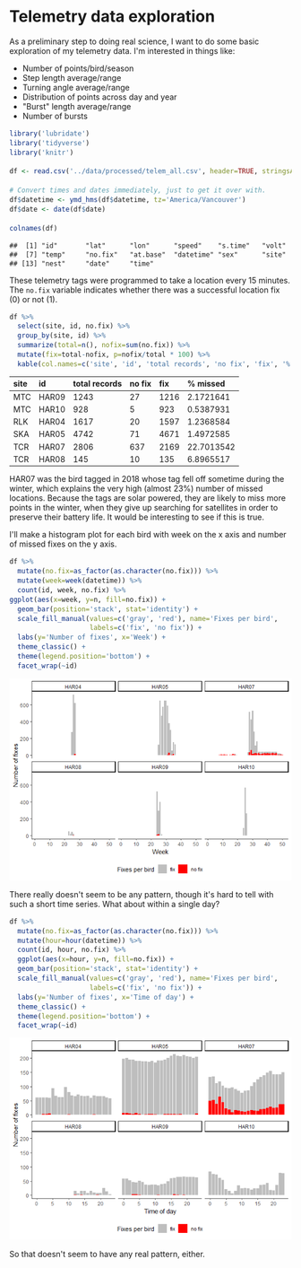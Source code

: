 Telemetry data exploration
================

As a preliminary step to doing real science, I want to do some basic exploration of my telemetry data. I'm interested in things like:

-   Number of points/bird/season
-   Step length average/range
-   Turning angle average/range
-   Distribution of points across day and year
-   "Burst" length average/range
-   Number of bursts

``` r
library('lubridate')
library('tidyverse')
library('knitr')

df <- read.csv('../data/processed/telem_all.csv', header=TRUE, stringsAsFactors=FALSE)

# Convert times and dates immediately, just to get it over with.
df$datetime <- ymd_hms(df$datetime, tz='America/Vancouver')
df$date <- date(df$date)

colnames(df)
```

    ##  [1] "id"       "lat"      "lon"      "speed"    "s.time"   "volt"    
    ##  [7] "temp"     "no.fix"   "at.base"  "datetime" "sex"      "site"    
    ## [13] "nest"     "date"     "time"

These telemetry tags were programmed to take a location every 15 minutes. The `no.fix` variable indicates whether there was a successful location fix (0) or not (1).

``` r
df %>%
  select(site, id, no.fix) %>%
  group_by(site, id) %>%
  summarize(total=n(), nofix=sum(no.fix)) %>%
  mutate(fix=total-nofix, p=nofix/total * 100) %>%
  kable(col.names=c('site', 'id', 'total records', 'no fix', 'fix', '% missed'), align='l')
```

| site | id    | total records | no fix | fix  | % missed   |
|:-----|:------|:--------------|:-------|:-----|:-----------|
| MTC  | HAR09 | 1243          | 27     | 1216 | 2.1721641  |
| MTC  | HAR10 | 928           | 5      | 923  | 0.5387931  |
| RLK  | HAR04 | 1617          | 20     | 1597 | 1.2368584  |
| SKA  | HAR05 | 4742          | 71     | 4671 | 1.4972585  |
| TCR  | HAR07 | 2806          | 637    | 2169 | 22.7013542 |
| TCR  | HAR08 | 145           | 10     | 135  | 6.8965517  |

HAR07 was the bird tagged in 2018 whose tag fell off sometime during the winter, which explains the very high (almost 23%) number of missed locations. Because the tags are solar powered, they are likely to miss more points in the winter, when they give up searching for satellites in order to preserve their battery life. It would be interesting to see if this is true.

I'll make a histogram plot for each bird with week on the x axis and number of missed fixes on the y axis.

``` r
df %>%
  mutate(no.fix=as_factor(as.character(no.fix))) %>%
  mutate(week=week(datetime)) %>%
  count(id, week, no.fix) %>%
ggplot(aes(x=week, y=n, fill=no.fix)) +
  geom_bar(position='stack', stat='identity') +
  scale_fill_manual(values=c('gray', 'red'), name='Fixes per bird',
                    labels=c('fix', 'no fix')) +
  labs(y='Number of fixes', x='Week') +
  theme_classic() +
  theme(legend.position='bottom') +
  facet_wrap(~id)
```

![](20191204_telemetry_data_exploration_files/figure-markdown_github/unnamed-chunk-3-1.png)

There really doesn't seem to be any pattern, though it's hard to tell with such a short time series. What about within a single day?

``` r
df %>%
  mutate(no.fix=as_factor(as.character(no.fix))) %>%
  mutate(hour=hour(datetime)) %>%
  count(id, hour, no.fix) %>%
  ggplot(aes(x=hour, y=n, fill=no.fix)) +
  geom_bar(position='stack', stat='identity') +
  scale_fill_manual(values=c('gray', 'red'), name='Fixes per bird',
                    labels=c('fix', 'no fix')) +
  labs(y='Number of fixes', x='Time of day') +
  theme_classic() +
  theme(legend.position='bottom') +
  facet_wrap(~id)
```

![](20191204_telemetry_data_exploration_files/figure-markdown_github/unnamed-chunk-4-1.png)

So that doesn't seem to have any real pattern, either.
